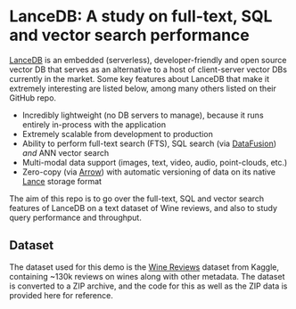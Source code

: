# LanceDB: A study on full-text, SQL and vector search performance

[LanceDB](https://github.com/lancedb/lancedb) is an embedded (serverless), developer-friendly and open source vector DB that serves as an alternative to a host of client-server vector DBs currently in the market. Some key features about LanceDB that make it extremely interesting are listed below, among many others listed on their GitHub repo.

* Incredibly lightweight (no DB servers to manage), because it runs entirely in-process with the application
* Extremely scalable from development to production
* Ability to perform full-text search (FTS), SQL search (via [DataFusion](https://github.com/apache/arrow-datafusion)) *and* ANN vector search
* Multi-modal data support (images, text, video, audio, point-clouds, etc.)
* Zero-copy (via [Arrow](https://github.com/apache/arrow-rs)) with automatic versioning of data on its native [Lance](https://github.com/lancedb/lance) storage format

The aim of this repo is to go over the full-text, SQL and vector search features of LanceDB on a text dataset of Wine reviews, and also to study query performance and throughput.

## Dataset

The dataset used for this demo is the [Wine Reviews](https://www.kaggle.com/zynicide/wine-reviews) dataset from Kaggle, containing ~130k reviews on wines along with other metadata. The dataset is converted to a ZIP archive, and the code for this as well as the ZIP data is provided here for reference.



